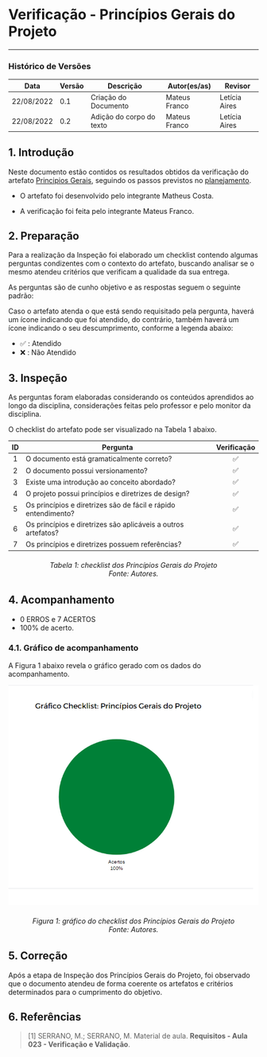 # Verificação - Princípios Gerais do Projeto
***

### Histórico de Versões

**Data** | **Versão** | **Descrição** | **Autor(es/as)** | **Revisor** |
--- | --- | --- | --- | --- |
22/08/2022 | 0.1 | Criação do Documento | Mateus Franco | Letícia Aires
22/08/2022 | 0.2 | Adição do corpo do texto | Mateus Franco | Letícia Aires

## 1. Introdução

Neste documento estão contidos os resultados obtidos da verificação do artefato [Principios Gerais](../analise-de-requisitos/principios-gerais.md), seguindo os passos previstos no [planejamento](planejamento-geral.md).

* O artefato foi desenvolvido pelo integrante Matheus Costa.

* A verificação foi feita pelo integrante Mateus Franco.


## 2. Preparação

Para a realização da Inspeção foi elaborado um checklist contendo algumas perguntas condizentes com o contexto do artefato, buscando analisar se o mesmo atendeu critérios que verificam a qualidade da sua entrega.

As perguntas são de cunho objetivo e as respostas seguem o seguinte padrão:

Caso o artefato atenda o que está sendo requisitado pela pergunta, haverá um ícone indicando que foi atendido, do contrário, também haverá um ícone indicando o seu descumprimento, conforme a legenda abaixo:

- ✅ : Atendido
- ❌ : Não Atendido

## 3. Inspeção

As perguntas foram elaboradas considerando os conteúdos aprendidos ao longo da disciplina, considerações feitas pelo professor e pelo monitor da disciplina.

O checklist do artefato pode ser visualizado na Tabela 1 abaixo.

|ID|Pergunta| Verificação |
|:---:|-------------|:--------:|
| 1 | O documento está gramaticalmente correto? | ✅|
| 2 | O documento possui versionamento? | ✅|
| 3 | Existe uma introdução ao conceito abordado?| ✅|
| 4 | O projeto possui princípios e diretrizes de design? |✅ |
| 5 | Os princípios e diretrizes são de fácil e rápido entendimento?| ✅|
| 6 | Os princípios e diretrizes são aplicáveis a outros artefatos?| ✅|
| 7 | Os princípios e diretrizes possuem referências?| ✅|

<h6 align = "center">Tabela 1: checklist dos Princípios Gerais do Projeto <br>Fonte: Autores. </h6>

## 4. Acompanhamento

- 0 ERROS e 7 ACERTOS
- 100% de acerto.

### 4.1. Gráfico de acompanhamento

A Figura 1 abaixo revela o gráfico gerado com os dados do acompanhamento.

![checklist princípios gerais](../assets/figura1-principios-gerais.png)

<h6 align = "center">Figura 1: gráfico do checklist dos Princípios Gerais do Projeto <br>Fonte: Autores. </h6>

## 5. Correção

Após a etapa de Inspeção dos Princípios Gerais do Projeto, foi observado que o documento atendeu de forma coerente os artefatos e critérios determinados para o cumprimento do objetivo.

## 6. Referências

> [1] SERRANO, M.; SERRANO, M. Material de aula. **Requisitos - Aula 023 - Verificação e Validação**.